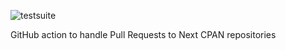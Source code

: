 ![testsuite](https://github.com/next-cpan/next-ci-action/workflows/testsuite/badge.svg)

GitHub action to handle Pull Requests to Next CPAN repositories
